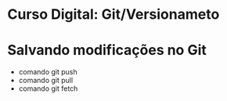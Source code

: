 # Curso Digital: Git/Versionameto

# Salvando modificações no Git
* comando git push
* comando git pull
* comando git fetch